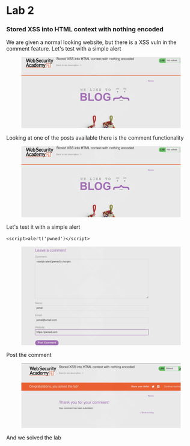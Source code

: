 # Lab 2

### Stored XSS into HTML context with nothing encoded

We are given a normal looking website, but there is a XSS vuln in the comment feature. Let's test with a simple alert

<figure><img src="../../../.gitbook/assets/image (106).png" alt=""><figcaption></figcaption></figure>

Looking at one of the posts available there is the comment functionality

<figure><img src="../../../.gitbook/assets/image (107).png" alt=""><figcaption></figcaption></figure>

Let's test it with a simple alert

```
<script>alert('pwned')</script>
```

<figure><img src="../../../.gitbook/assets/image (108).png" alt=""><figcaption></figcaption></figure>

Post the comment

<figure><img src="../../../.gitbook/assets/image (109).png" alt=""><figcaption></figcaption></figure>

And we solved the lab

